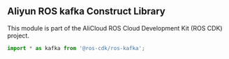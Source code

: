 ## Aliyun ROS kafka Construct Library

This module is part of the AliCloud ROS Cloud Development Kit (ROS CDK) project.

```ts
import * as kafka from '@ros-cdk/ros-kafka';
```